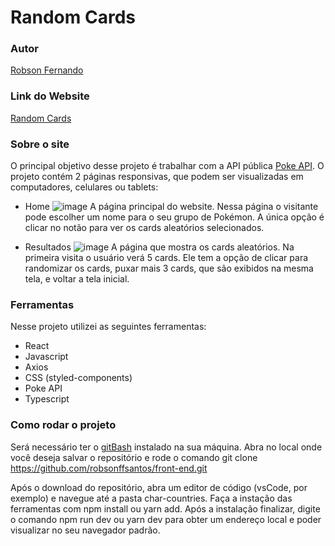 # Random Cards

### Autor
[Robson Fernando](https://www.linkedin.com/in/robsonffdossantos/)

### Link do Website
[Random Cards](https://pokemoncards.surge.sh)

### Sobre o site
O principal objetivo desse projeto é trabalhar com a API pública [Poke API](https://pokeapi.co).
O projeto contém 2 páginas responsivas, que podem ser visualizadas em computadores, celulares ou tablets:

* Home
![image](https://user-images.githubusercontent.com/86332847/180912251-55d614d9-3ed1-4ca8-817d-3f309b4734eb.png)
A página principal do website. Nessa página o visitante pode escolher um nome para o seu grupo de Pokémon. A única opção é clicar no notão para ver os cards aleatórios selecionados.

* Resultados
![image](https://user-images.githubusercontent.com/86332847/180912336-1abb2e41-fb91-4fb9-9ea2-2a4062624407.png)
A página que mostra os cards aleatórios. Na primeira visita o usuário verá 5 cards. Ele tem a opção de clicar para randomizar os cards, puxar mais 3 cards, que são exibidos na mesma tela, e voltar a tela inicial.

### Ferramentas
Nesse projeto utilizei as seguintes ferramentas:

* React
* Javascript
* Axios
* CSS (styled-components)
* Poke API
* Typescript

### Como rodar o projeto

Será necessário ter o [gitBash](https://git-scm.com/downloads) instalado na sua máquina. Abra no local onde você deseja salvar o repositório e rode o comando git clone https://github.com/robsonffsantos/front-end.git

Após o download do repositório, abra um editor de código (vsCode, por exemplo) e navegue até a pasta char-countries. Faça a instação das ferramentas com npm install ou yarn add. Após a instalação finalizar, digite o comando npm run dev ou yarn dev para obter um endereço local e poder visualizar no seu navegador padrão.

